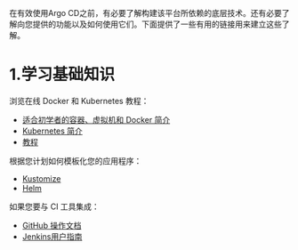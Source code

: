 在有效使用Argo CD之前，有必要了解构建该平台所依赖的底层技术。还有必要了解向您提供的功能以及如何使用它们。下面提供了一些有用的链接用来建立这些了解。

# 1.学习基础知识
  浏览在线 Docker 和 Kubernetes 教程：
* [适合初学者的容器、虚拟机和 Docker 简介](https://www.freecodecamp.org/news/a-beginner-friendly-introduction-to-containers-vms-and-docker-79a9e3e119b)
* [Kubernetes 简介](https://www.edx.org/learn/kubernetes/the-linux-foundation-introduction-to-kubernetes)
* [教程](https://kubernetes.io/docs/tutorials/)
  
根据您计划如何模板化您的应用程序：
* [Kustomize](https://kustomize.io/)
* [Helm](https://helm.sh/)
  
如果您要与 CI 工具集成：
* [GitHub 操作文档](https://docs.github.com/en/actions)
* [Jenkins用户指南](https://www.jenkins.io/doc/book/)